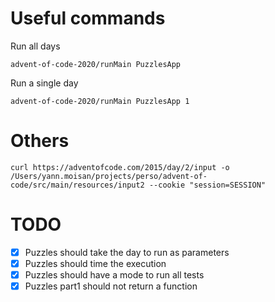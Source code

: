 # Useful commands

Run all days

```
advent-of-code-2020/runMain PuzzlesApp
```

Run a single day

```
advent-of-code-2020/runMain PuzzlesApp 1
```

# Others

```
curl https://adventofcode.com/2015/day/2/input -o /Users/yann.moisan/projects/perso/advent-of-code/src/main/resources/input2 --cookie "session=SESSION"
```

# TODO

- [X] Puzzles should take the day to run as parameters
- [X] Puzzles should time the execution
- [X] Puzzles should have a mode to run all tests
- [X] Puzzles part1 should not return a function